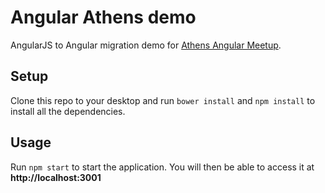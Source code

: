 # Angular Athens demo
AngularJS to Angular migration demo for [Athens Angular Meetup](https://www.meetup.com/Angular-Athens/).

## Setup

Clone this repo to your desktop and run `bower install` and `npm install` to install all the dependencies.

## Usage

Run `npm start` to start the application. You will then be able to access it at **http://localhost:3001**